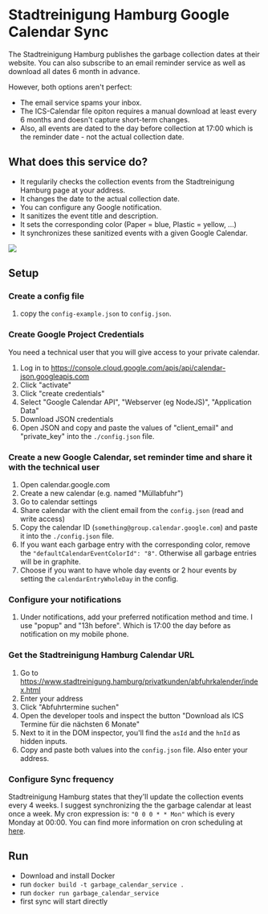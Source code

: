 # Stadtreinigung Hamburg Google Calendar Sync

The Stadtreinigung Hamburg publishes the garbage collection dates at their website.
You can also subscribe to an email reminder service as well as download all dates 6 month in advance.

However, both options aren't perfect:
* The email service spams your inbox.
* The ICS-Calendar file opiton requires a manual download at least every 6 months and doesn't capture short-term changes.
* Also, all events are dated to the day before collection at 17:00 which is the reminder date - not the actual collection date.

## What does this service do?

* It regularily checks the collection events from the Stadtreinigung Hamburg page at your address.
* It changes the date to the actual collection date.
* You can configure any Google notification.
* It sanitizes the event title and description.
* It sets the corresponding color (Paper = blue, Plastic = yellow, ...)
* It synchronizes these sanitized events with a given Google Calendar.

<img src="./img/Google_Kalender_-_Terminübersicht_ab_Montag__1__Oktober_2018.jpg" style="margin: auto">

## Setup

### Create a config file
1. copy the `config-example.json` to `config.json`.

### Create Google Project Credentials
You need a technical user that you will give access to your private calendar.  
1. Log in to https://console.cloud.google.com/apis/api/calendar-json.googleapis.com
2. Click "activate"
3. Click "create credentials"
4. Select "Google Calendar API", "Webserver (eg NodeJS)", "Application Data"
5. Download JSON credentials
6. Open JSON and copy and paste the values of "client_email" and "private_key" into the `./config.json` file.

### Create a new Google Calendar, set reminder time and share it with the technical user
1. Open calendar.google.com 
2. Create a new calendar (e.g. named "Müllabfuhr")
3. Go to calendar settings
4. Share calendar with the client email from the `config.json` (read and write access)
5. Copy the calendar ID (`something@group.calendar.google.com`) and paste it into the `./config.json` file.
6. If you want each garbage entry with the corresponding color, remove the `"defaultCalendarEventColorId": "8"`. Otherwise all garbage entries will be in graphite.
7. Choose if you want to have whole day events or 2 hour events by setting the `calendarEntryWholeDay` in the config.

### Configure your notifications
1. Under notifications, add your preferred notification method and time. I use "popup" and "13h before".
Which is 17:00 the day before as notification on my mobile phone.

### Get the Stadtreinigung Hamburg Calendar URL
1. Go to https://www.stadtreinigung.hamburg/privatkunden/abfuhrkalender/index.html
2. Enter your address
3. Click "Abfuhrtermine suchen"
4. Open the developer tools and inspect the button "Download als ICS Termine für die nächsten 6 Monate"
5. Next to it in the DOM inspector, you'll find the `asId` and the `hnId` as hidden inputs.
6. Copy and paste both values into the `config.json` file. Also enter your address.

### Configure Sync frequency
Stadtreinigung Hamburg states that they'll update the collection events every 4 weeks.
I suggest synchronizing the the garbage calendar at least once a week. My cron expression is:
`"0 0 0 * * Mon"` which is every Monday at 00:00. You can find more information on cron scheduling at [here](https://crontab.guru/).

## Run

* Download and install Docker
* run `docker build -t garbage_calendar_service .`
* run `docker run garbage_calendar_service`
* first sync will start directly
